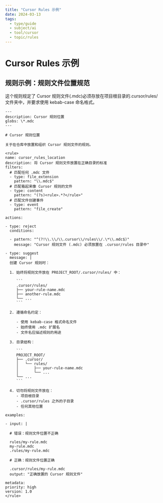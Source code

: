 ```yaml
---
title: "Cursor Rules 示例"
date: 2024-03-13
tags:
  - type/guide
  - subject/ai
  - tool/cursor
  - topic/rules
---
```


# Cursor Rules 示例

## 规则示例：规则文件位置规范

这个规则规定了 Cursor 规则文件(.mdc)必须存放在项目根目录的.cursor/rules/文件夹中，并要求使用 kebab-case 命名格式。

```
---
description: Cursor 规则位置
globs: \*.mdc
---

# Cursor 规则位置

关于在仓库中放置和组织 Cursor 规则文件的规则。

<rule>
name: cursor_rules_location
description: 将 Cursor 规则文件放置在正确目录的标准
filters:
  # 匹配任何 .mdc 文件
  - type: file_extension
    pattern: "\\.mdc$"
  # 匹配看起来像 Cursor 规则的文件
  - type: content
    pattern: "(?s)<rule>.*?</rule>"
  # 匹配文件创建事件
  - type: event
    pattern: "file_create"

actions:

- type: reject
  conditions:

  - pattern: "^(?!\\.\\/\\.cursor\\/rules\\/.\*\\.mdc$)"
    message: "Cursor 规则文件 (.mdc) 必须放置在 .cursor/rules 目录中"

- type: suggest
  message: |
  创建 Cursor 规则时：

  1. 始终将规则文件放在 PROJECT_ROOT/.cursor/rules/ 中：

     ```
     .cursor/rules/
     ├── your-rule-name.mdc
     ├── another-rule.mdc
     └── ...
     ```

  2. 遵循命名约定：

     - 使用 kebab-case 格式命名文件
     - 始终使用 .mdc 扩展名
     - 文件名应描述规则的用途

  3. 目录结构：

     ```
     PROJECT_ROOT/
     ├── .cursor/
     │   └── rules/
     │       ├── your-rule-name.mdc
     │       └── ...
     └── ...
     ```

  4. 切勿将规则文件放在：
     - 项目根目录
     - .cursor/rules 之外的子目录
     - 任何其他位置

examples:

- input: |

  # 错误：规则文件位置不正确

  rules/my-rule.mdc
  my-rule.mdc
  .rules/my-rule.mdc

  # 正确：规则文件位置正确

  .cursor/rules/my-rule.mdc
  output: "正确放置的 Cursor 规则文件"

metadata:
priority: high
version: 1.0
</rule> 